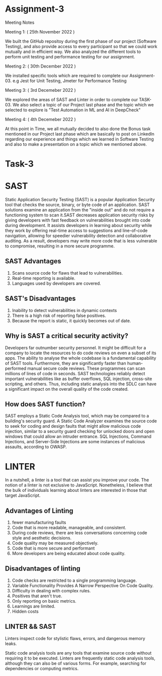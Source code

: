 # Assignment-3

Meeting Notes

Meeting 1: ( 25th November 2022 )

We built the GitHub repositoy during the first phase of our project (Software Testing), and also provide access to every participant so that we could work mutually and in efficient way. We also analyzed the different tools to perform unit testing and performance testing for our assignment.  

Meeting 2: ( 30th December 2022 )

We installed specific tools which are required to complete our Assignment-03. e.g Jest for Unit Testing, Jmeter for Performance Testing

Meeting 3: ( 3rd Decemeber 2022 )

We explored the areas of SAST and Linter in order to complete our TASK-03. We also select a topic of our Project last phase and the topic which we selected to explore is "Test Automation in ML and AI in DeepCheck"

Meeting 4: ( 4th Decemeber 2022 ) 

At this point in Time, we all mutually decided to also done the Bonus task mentioned in our Project last phase which are basically to post on LinkedIn regarding our experience and things which we learned in Software Testing and also to make a presentation on a topic which we mentioned above.


# Task-3

# SAST

Static Application Security Testing (SAST) is a popular Application Security tool that checks the source, binary,
or byte code of an application. SAST solutions examine an application from the "inside out" and do not require
a functioning system to scan it.SAST decreases application security risks by giving developers with fast feedback 
on vulnerabilities brought into code during development. It assists developers in learning about security while 
they work by offering real-time access to suggestions and line-of-code navigation, allowing for speedier vulnerability 
detection and collaborative auditing. As a result, developers may write more code that is less vulnerable to compromise, 
resulting in a more secure programme.

## SAST Advantages

1. Scans source code for flaws that lead to vulnerabilities.
2. Real-time reporting is available.
3. Languages used by developers are covered.

## SAST's Disadvantages
1. Inability to detect vulnerabilities in dynamic contexts
2. There is a high risk of reporting false positives.
3. Because the report is static, it quickly becomes out of date.

## Why is SAST a critical security activity?
Developers far outnumber security personnel. It might be difficult for a company to locate the resources to do code reviews
on even a subset of its apps. The ability to analyse the whole codebase is a fundamental capability of SAST tools. Furthermore,
they are significantly faster than human-performed manual secure code reviews. These programmes can scan millions of lines of
code in seconds. SAST technologies reliably detect important vulnerabilities like as buffer overflows, SQL injection, cross-site 
scripting, and others. Thus, including static analysis into the SDLC can have a significant impact on the overall quality of the 
code created.

## How does SAST function?
SAST employs a Static Code Analysis tool, which may be compared to a building's security guard. A Static Code
Analyzer examines the source code to seek for coding and design faults that might allow malicious code injection, 
similar to a security guard checking for unlocked doors and open windows that could allow an intruder entrance. 
SQL Injections, Command Injections, and Server-Side Injections are some instances of malicious assaults, according
to OWASP.

# LINTER

In a nutshell, a linter is a tool that can assist you improve your code. The notion of a linter is not exclusive 
to JavaScript. Nonetheless, I believe that the bulk of individuals learning about linters are interested in those 
that target JavaScript.

## Advantages of Linting
1. fewer manufacturing faults
2. Code that is more readable, manageable, and consistent.
3. During code reviews, there are less conversations concerning code style and aesthetic decisions.
4. Code quality may be measured objectively.
5. Code that is more secure and performant
6. More developers are being educated about code quality.

## Disadvantages of linting

1. Code checks are restricted to a single programming language.
2. Variable Functionality Provides A Narrow Perspective On Code Quality.
3. Difficulty in dealing with complex rules.
4. Positives that aren't true.
5. Only reporting on basic metrics.
6. Learnings are limited.
7. Hidden costs


## LINTER && SAST
Linters inspect code for stylistic flaws, errors, and dangerous memory leaks.

Static code analysis tools are any tools that examine source code without requiring it to be executed. Linters are frequently static code analysis tools, although they can also be of various forms. For example, searching for dependencies or computing metrics.
